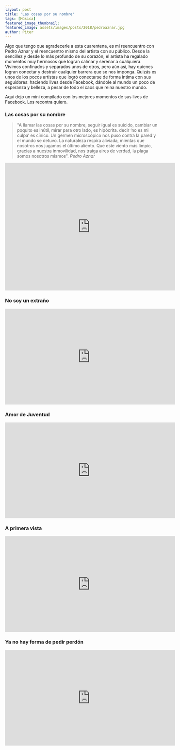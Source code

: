 ```yaml
---
layout: post
title: 'Las cosas por su nombre'
tags: [Música]
featured_image_thumbnail:
featured_image: assets/images/posts/2018/pedroaznar.jpg
author: Piter
---
```


Algo que tengo que agradecerle a esta cuarentena, es mi reencuentro con Pedro Aznar y el reencuentro mismo del artista con su público. Desde la sencillez y desde lo más profundo de su corazón, el artista ha regalado momentos muy hermosos que logran calmar y serenar a cualquiera. Vivimos confinados y separados unos de otros, pero aún así, hay quienes logran conectar y destruir cualquier barrera que se nos imponga. Quizás es unos de los pocos artistas que logró conectarse de forma íntima con sus seguidores: haciendo lives desde Facebook, dándole al mundo un poco de esperanza y belleza, a pesar de todo el caos que reina nuestro mundo.  

Aquí dejo un mini compilado con los mejores momentos de sus lives de Facebook. Los recontra quiero.


### Las cosas por su nombre

>"A llamar las cosas por su nombre, seguir igual es suicido, cambiar un poquito es inútil, mirar para otro lado, es hipócrita. decir ‘no es mi culpa’ es cínico. Un germen microscópico nos puso contra la pared y el mundo se detuvo. La naturaleza respira aliviada, mientas que nosotros nos jugamos el último aliento. Que este viento más limpio, gracias a nuestra inmovilidad, nos traiga aires de verdad, la plaga somos nosotros mismos".<cite> Pedro Aznar</cite>


<iframe src="https://www.facebook.com/plugins/video.php?href=https%3A%2F%2Fwww.facebook.com%2F15926481705%2Fvideos%2F675887179904742%2F&show_text=0&width=560" width="560" height="420" style="border:none;overflow:hidden" scrolling="no" frameborder="0" allowTransparency="true" allowFullScreen="true"></iframe>


### No soy un extraño

<iframe src="https://www.facebook.com/plugins/video.php?href=https%3A%2F%2Fwww.facebook.com%2F15926481705%2Fvideos%2F613149379339010%2F&show_text=0&width=560" width="560" height="315" style="border:none;overflow:hidden" scrolling="no" frameborder="0" allowTransparency="true" allowFullScreen="true"></iframe>


### Amor de Juventud

<iframe src="https://www.facebook.com/plugins/video.php?href=https%3A%2F%2Fwww.facebook.com%2F15926481705%2Fvideos%2F577082223004309%2F&show_text=0&width=560" width="560" height="315" style="border:none;overflow:hidden" scrolling="no" frameborder="0" allowTransparency="true" allowFullScreen="true"></iframe>


### A primera vista

<iframe src="https://www.facebook.com/plugins/video.php?href=https%3A%2F%2Fwww.facebook.com%2F15926481705%2Fvideos%2F655037711746084%2F&show_text=0&width=560" width="560" height="315" style="border:none;overflow:hidden" scrolling="no" frameborder="0" allowTransparency="true" allowFullScreen="true"></iframe>


### Ya no hay forma de pedir perdón

<iframe src="https://www.facebook.com/plugins/video.php?href=https%3A%2F%2Fwww.facebook.com%2F15926481705%2Fvideos%2F180653499941142%2F&show_text=0&width=560" width="560" height="315" style="border:none;overflow:hidden" scrolling="no" frameborder="0" allowTransparency="true" allowFullScreen="true"></iframe>
